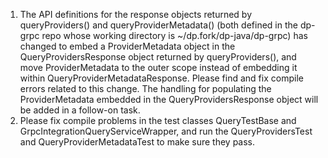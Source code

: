 1. The API definitions for the response objects returned by queryProviders() and queryProviderMetadata() (both defined in the dp-grpc repo whose working directory is ~/dp.fork/dp-java/dp-grpc) has changed to embed a ProviderMetadata object in the QueryProvidersResponse object returned by queryProviders(), and move ProviderMetadata to the outer scope instead of embedding it within QueryProviderMetadataResponse.  Please find and fix compile errors related to this change.  The handling for populating the ProviderMetadata embedded in the QueryProvidersResponse object will be added in a follow-on task.
2. Please fix compile problems in the test classes QueryTestBase and GrpcIntegrationQueryServiceWrapper, and run the QueryProvidersTest and QueryProviderMetadataTest to make sure they pass.